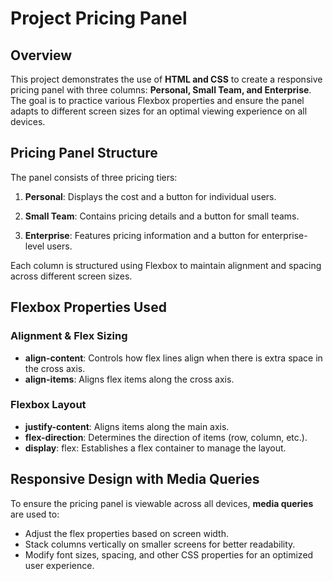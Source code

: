 # Project Pricing Panel

## Overview
This project demonstrates the use of **HTML and CSS** to create a responsive pricing panel with three columns: **Personal, Small Team, and Enterprise**. The goal is to practice various Flexbox properties and ensure the panel adapts to different screen sizes for an optimal viewing experience on all devices.

## Pricing Panel Structure
The panel consists of three pricing tiers:

1. **Personal**: Displays the cost and a button for individual users.

2. **Small Team**: Contains pricing details and a button for small teams.

3. **Enterprise**: Features pricing information and a button for enterprise-level users.

Each column is structured using Flexbox to maintain alignment and spacing across different screen sizes.

## Flexbox Properties Used
### Alignment & Flex Sizing
- **align-content**: Controls how flex lines align when there is extra space in the cross axis.
- **align-items**: Aligns flex items along the cross axis.

### Flexbox Layout
- **justify-content**: Aligns items along the main axis.
- **flex-direction**: Determines the direction of items (row, column, etc.).
- **display**: flex: Establishes a flex container to manage the layout.

## Responsive Design with Media Queries
To ensure the pricing panel is viewable across all devices, **media queries** are used to:
- Adjust the flex properties based on screen width.
- Stack columns vertically on smaller screens for better readability.
- Modify font sizes, spacing, and other CSS properties for an optimized user experience.
